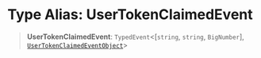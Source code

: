 # Type Alias: UserTokenClaimedEvent

> **UserTokenClaimedEvent**: `TypedEvent`\<\[`string`, `string`, `BigNumber`\], [`UserTokenClaimedEventObject`](../interfaces/UserTokenClaimedEventObject.md)\>
